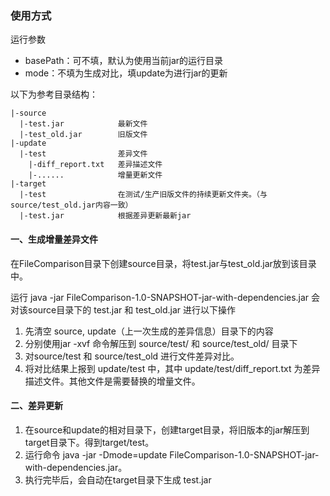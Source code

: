 ### 使用方式

运行参数

- basePath：可不填，默认为使用当前jar的运行目录
- mode：不填为生成对比，填update为进行jar的更新

以下为参考目录结构：

```text
|-source
  |-test.jar            最新文件
  |-test_old.jar        旧版文件
|-update
  |-test                差异文件
    |-diff_report.txt   差异描述文件
    |-......            增量更新文件
|-target
  |-test                在测试/生产旧版文件的持续更新文件夹。（与source/test_old.jar内容一致）
  |-test.jar            根据差异更新最新jar

```

#### 一、生成增量差异文件

在FileComparison目录下创建source目录，将test.jar与test_old.jar放到该目录中。

运行 java -jar FileComparison-1.0-SNAPSHOT-jar-with-dependencies.jar 会对该source目录下的 test.jar 和 test_old.jar
进行以下操作

1. 先清空 source, update（上一次生成的差异信息）目录下的内容
2. 分别使用jar -xvf 命令解压到 source/test/ 和 source/test_old/ 目录下
3. 对source/test 和 source/test_old 进行文件差异对比。
4. 将对比结果上报到 update/test 中，其中 update/test/diff_report.txt 为差异描述文件。其他文件是需要替换的增量文件。

#### 二、差异更新

1. 在source和update的相对目录下，创建target目录，将旧版本的jar解压到target目录下。得到target/test。
2. 运行命令 java -jar -Dmode=update FileComparison-1.0-SNAPSHOT-jar-with-dependencies.jar。
3. 执行完毕后，会自动在target目录下生成 test.jar

